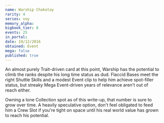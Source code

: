 ```yaml
---
name: Warship Chakotay
rarity: 4
series: voy
memory_alpha:
bigbook_tier: 8
events: 25
in_portal:
date: 19/12/2016
obtained: Event
mega: false
published: true
---
```


An almost purely Trait-driven card at this point, Warship has the potential to climb the ranks despite his long time status as dud. Flaccid Bases meet the right Shuttle Skills and a modest Event clip to help him achieve spot-filler status, but streaky Mega Event-driven years of relevance aren't out of reach either.

Owning a lone Collection spot as of this write-up, that number is sure to grow over time. A heavily 
speculative option, don't feel obligated to feed him a Crew Slot if you're tight on space until his real world value has grown to reach his potential.
